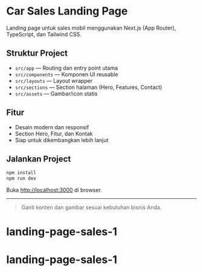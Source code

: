 # Car Sales Landing Page

Landing page untuk sales mobil menggunakan Next.js (App Router), TypeScript, dan Tailwind CSS.

## Struktur Project

- `src/app` — Routing dan entry point utama
- `src/components` — Komponen UI reusable
- `src/layouts` — Layout wrapper
- `src/sections` — Section halaman (Hero, Features, Contact)
- `src/assets` — Gambar/icon statis

## Fitur

- Desain modern dan responsif
- Section Hero, Fitur, dan Kontak
- Siap untuk dikembangkan lebih lanjut

## Jalankan Project

```bash
npm install
npm run dev
```

Buka [http://localhost:3000](http://localhost:3000) di browser.

---

> Ganti konten dan gambar sesuai kebutuhan bisnis Anda.
# landing-page-sales-1
# landing-page-sales-1
